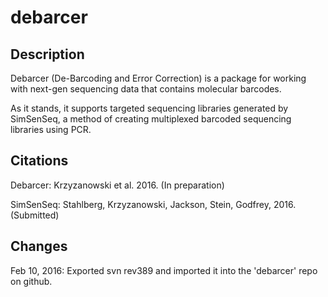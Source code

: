 debarcer
========

Description
-----------

Debarcer (De-Barcoding and Error Correction) is a package for working with next-gen
sequencing data that contains molecular barcodes.

As it stands, it supports targeted sequencing libraries generated by SimSenSeq, a
method of creating multiplexed barcoded sequencing libraries using PCR.


Citations
---------

Debarcer: Krzyzanowski et al. 2016. (In preparation)

SimSenSeq: Stahlberg, Krzyzanowski, Jackson, Stein, Godfrey, 2016. (Submitted)


Changes
-------
Feb 10, 2016: Exported svn rev389 and imported it into the 'debarcer' repo on github.
